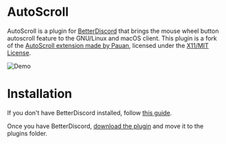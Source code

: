 # AutoScroll
AutoScroll is a plugin for [BetterDiscord](https://betterdiscord.app/) that brings the mouse wheel button autoscroll feature to the GNU/Linux and macOS client. This plugin is a fork of the [AutoScroll extension made by Pauan](https://github.com/Pauan/AutoScroll), licensed under the [X11/MIT License](https://raw.githubusercontent.com/hackermare/BD-AutoScroll/main/LICENSE).

![Demo](https://cdn.discordapp.com/attachments/862296245922037800/934057299729870868/autoscroll.gif)

# Installation

If you don't have BetterDiscord installed, follow [this guide](https://docs.betterdiscord.app/users/getting-started/installation).

Once you have BetterDiscord, [download the plugin](https://betterdiscord.app/Download?id=802) and move it to the plugins folder.
